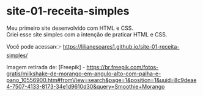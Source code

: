 # site-01-receita-simples

Meu primeiro site desenvolvido com HTML e CSS.  
Criei esse site simples com a intenção de praticar HTML e CSS.  

Você pode acessar👉 https://lilianesoares1.github.io/site-01-receita-simples/

Imagem retirada de: [Freepik] - 
https://br.freepik.com/fotos-gratis/milkshake-de-morango-em-angulo-alto-com-palha-e-pano_10556900.htm#fromView=search&page=1&position=1&uuid=8c9deae4-7507-4133-8173-34e1d9610d30&query=Smoothie+Morango
 
